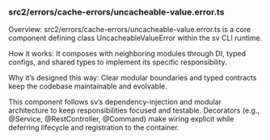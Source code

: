 ### src2/errors/cache-errors/uncacheable-value.error.ts

Overview: src2/errors/cache-errors/uncacheable-value.error.ts is a core component defining class UncacheableValueError within the sv CLI runtime.

How it works: It composes with neighboring modules through DI, typed configs, and shared types to implement its specific responsibility.

Why it’s designed this way: Clear modular boundaries and typed contracts keep the codebase maintainable and evolvable.

This component follows sv’s dependency-injection and modular architecture to keep responsibilities focused and testable. Decorators (e.g., @Service, @RestController, @Command) make wiring explicit while deferring lifecycle and registration to the container.
